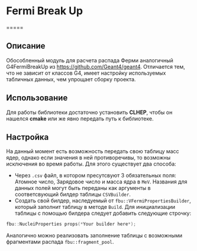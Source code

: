 # Fermi Break Up

=====

## Описание

Обособленный модуль для расчета распада Ферми аналогичный G4FermiBreakUp из https://github.com/Geant4/geant4. 
Отличается тем, что не зависит от классов G4, имеет настройку используемых табличных данных, чем упрощает сборку проекта.

## Использование

Для работы библиотеки достаточно установить **CLHEP**, чтобы он нашелся **cmake** или же явно передать путь к библиотеке.

## Настройка

На данный момент есть возможность передать свою таблицу масс ядер, однако если значения в ней противоречивы, то возможны исключения во время работы.
Для этого существует два способа:

- Через `.csv` файл, в котором пресутсвуют 3 обязательных поля: Атомное число, Зарядовое число и масса ядра в `MeV`. Названия для данных полей могут быть переданы как аргументы в соответсвующий билдер таблицы `CSVBuilder`.
- Создать свой билдер, наследуемый от `fbu::VFermiPropertiesBuilder`, который заполнит таблицу в методе `Build`.
Для инициализации таблицы с помощью билдера следует добавить следующие строчку:

```c++
fbu::NucleiProperties props(*Your builder here*);
```

Аналогично можно реализовать заполнение таблицы с возможными фрагментами распада `fbu::fragment_pool`.